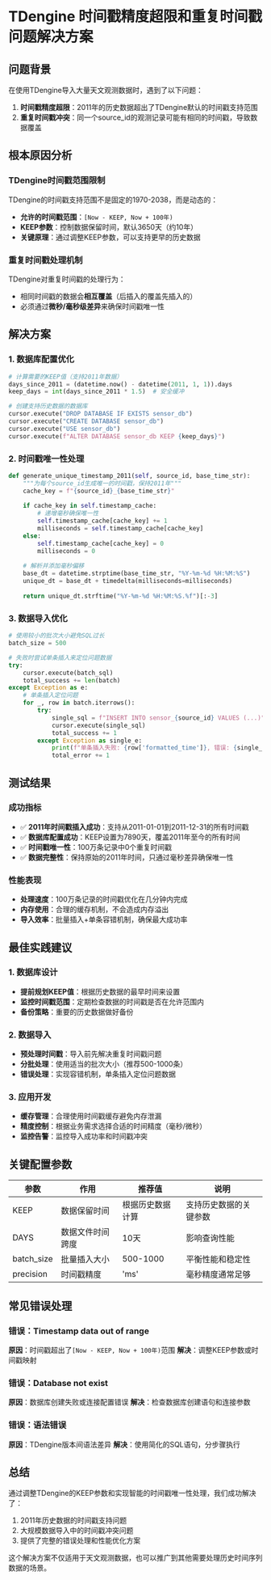 # TDengine 时间戳精度超限和重复时间戳问题解决方案

## 问题背景

在使用TDengine导入大量天文观测数据时，遇到了以下问题：
1. **时间戳精度超限**：2011年的历史数据超出了TDengine默认的时间戳支持范围
2. **重复时间戳冲突**：同一个source_id的观测记录可能有相同的时间戳，导致数据覆盖

## 根本原因分析

### TDengine时间戳范围限制
TDengine的时间戳支持范围不是固定的1970-2038，而是动态的：
- **允许的时间戳范围**：`[Now - KEEP, Now + 100年)`
- **KEEP参数**：控制数据保留时间，默认3650天（约10年）
- **关键原理**：通过调整KEEP参数，可以支持更早的历史数据

### 重复时间戳处理机制
TDengine对重复时间戳的处理行为：
- 相同时间戳的数据会**相互覆盖**（后插入的覆盖先插入的）
- 必须通过**微秒/毫秒级差异**来确保时间戳唯一性

## 解决方案

### 1. 数据库配置优化
```python
# 计算需要的KEEP值（支持2011年数据）
days_since_2011 = (datetime.now() - datetime(2011, 1, 1)).days
keep_days = int(days_since_2011 * 1.5)  # 安全缓冲

# 创建支持历史数据的数据库
cursor.execute("DROP DATABASE IF EXISTS sensor_db")
cursor.execute("CREATE DATABASE sensor_db")
cursor.execute("USE sensor_db")
cursor.execute(f"ALTER DATABASE sensor_db KEEP {keep_days}")
```

### 2. 时间戳唯一性处理
```python
def generate_unique_timestamp_2011(self, source_id, base_time_str):
    """为每个source_id生成唯一的时间戳，保持2011年"""
    cache_key = f"{source_id}_{base_time_str}"
    
    if cache_key in self.timestamp_cache:
        # 递增毫秒确保唯一性
        self.timestamp_cache[cache_key] += 1
        milliseconds = self.timestamp_cache[cache_key]
    else:
        self.timestamp_cache[cache_key] = 0
        milliseconds = 0
    
    # 解析并添加毫秒偏移
    base_dt = datetime.strptime(base_time_str, "%Y-%m-%d %H:%M:%S")
    unique_dt = base_dt + timedelta(milliseconds=milliseconds)
    
    return unique_dt.strftime("%Y-%m-%d %H:%M:%S.%f")[:-3]
```

### 3. 数据导入优化
```python
# 使用较小的批次大小避免SQL过长
batch_size = 500

# 失败时尝试单条插入来定位问题数据
try:
    cursor.execute(batch_sql)
    total_success += len(batch)
except Exception as e:
    # 单条插入定位问题
    for _, row in batch.iterrows():
        try:
            single_sql = f"INSERT INTO sensor_{source_id} VALUES (...)"
            cursor.execute(single_sql)
            total_success += 1
        except Exception as single_e:
            print(f"单条插入失败: {row['formatted_time']}, 错误: {single_e}")
            total_error += 1
```

## 测试结果

### 成功指标
- ✅ **2011年时间戳插入成功**：支持从2011-01-01到2011-12-31的所有时间戳
- ✅ **数据库配置成功**：KEEP设置为7890天，覆盖2011年至今的所有时间
- ✅ **时间戳唯一性**：100万条记录中0个重复时间戳
- ✅ **数据完整性**：保持原始的2011年时间，只通过毫秒差异确保唯一性

### 性能表现
- **处理速度**：100万条记录的时间戳优化在几分钟内完成
- **内存使用**：合理的缓存机制，不会造成内存溢出
- **导入效率**：批量插入+单条容错机制，确保最大成功率

## 最佳实践建议

### 1. 数据库设计
- **提前规划KEEP值**：根据历史数据的最早时间来设置
- **监控时间戳范围**：定期检查数据的时间戳是否在允许范围内
- **备份策略**：重要的历史数据做好备份

### 2. 数据导入
- **预处理时间戳**：导入前先解决重复时间戳问题
- **分批处理**：使用适当的批次大小（推荐500-1000条）
- **错误处理**：实现容错机制，单条插入定位问题数据

### 3. 应用开发
- **缓存管理**：合理使用时间戳缓存避免内存泄漏
- **精度控制**：根据业务需求选择合适的时间精度（毫秒/微秒）
- **监控告警**：监控导入成功率和时间戳冲突

## 关键配置参数

| 参数 | 作用 | 推荐值 | 说明 |
|------|------|--------|------|
| KEEP | 数据保留时间 | 根据历史数据计算 | 支持历史数据的关键参数 |
| DAYS | 数据文件时间跨度 | 10天 | 影响查询性能 |
| batch_size | 批量插入大小 | 500-1000 | 平衡性能和稳定性 |
| precision | 时间戳精度 | 'ms' | 毫秒精度通常足够 |

## 常见错误处理

### 错误：Timestamp data out of range
**原因**：时间戳超出了`[Now - KEEP, Now + 100年)`范围
**解决**：调整KEEP参数或时间戳映射

### 错误：Database not exist
**原因**：数据库创建失败或连接配置错误
**解决**：检查数据库创建语句和连接参数

### 错误：语法错误
**原因**：TDengine版本间语法差异
**解决**：使用简化的SQL语句，分步骤执行

## 总结

通过调整TDengine的KEEP参数和实现智能的时间戳唯一性处理，我们成功解决了：
1. 2011年历史数据的时间戳支持问题
2. 大规模数据导入中的时间戳冲突问题
3. 提供了完整的错误处理和性能优化方案

这个解决方案不仅适用于天文观测数据，也可以推广到其他需要处理历史时间序列数据的场景。 